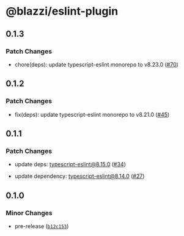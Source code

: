 # @blazzi/eslint-plugin

## 0.1.3

### Patch Changes

- chore(deps): update typescript-eslint monorepo to v8.23.0 ([#70](https://github.com/ymehmetcan/blazzi-toolkit/pull/70))

## 0.1.2

### Patch Changes

- fix(deps): update typescript-eslint monorepo to v8.21.0 ([#45](https://github.com/ymehmetcan/blazzi-toolkit/pull/45))

## 0.1.1

### Patch Changes

- update deps: typescript-eslint@8.15.0 ([#34](https://github.com/ymehmetcan/blazzi-toolkit/pull/34))

- update dependency: typescript-eslint@8.14.0 ([#27](https://github.com/ymehmetcan/blazzi-toolkit/pull/27))

## 0.1.0

### Minor Changes

- pre-release ([`b12c153`](https://github.com/ymehmetcan/blazzi-toolkit/commit/b12c153bb415a9711a947a2ab0c4f2f04e738e89))
